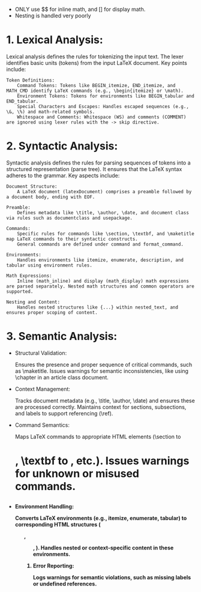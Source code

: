 - ONLY use $$ for inline math, and \[\] for display math.
- Nesting is handled very poorly
# 1. Lexical Analysis:

Lexical analysis defines the rules for tokenizing the input text. The lexer identifies basic units (tokens) from the input LaTeX document. Key points include:

    Token Definitions:
        Command Tokens: Tokens like BEGIN_itemize, END_itemize, and MATH_CMD identify LaTeX commands (e.g., \begin{itemize} or \math).
        Environment Tokens: Tokens for environments like BEGIN_tabular and END_tabular.
        Special Characters and Escapes: Handles escaped sequences (e.g., \&, \%) and math-related symbols.
        Whitespace and Comments: Whitespace (WS) and comments (COMMENT) are ignored using lexer rules with the -> skip directive.

# 2. Syntactic Analysis:

Syntactic analysis defines the rules for parsing sequences of tokens into a structured representation (parse tree). It ensures that the LaTeX syntax adheres to the grammar. Key aspects include:

    Document Structure:
        A LaTeX document (latexDocument) comprises a preamble followed by a document body, ending with EOF.

    Preamble:
        Defines metadata like \title, \author, \date, and document class via rules such as documentclass and usepackage.

    Commands:
        Specific rules for commands like \section, \textbf, and \maketitle map LaTeX commands to their syntactic constructs.
        General commands are defined under command and format_command.

    Environments:
        Handles environments like itemize, enumerate, description, and tabular using environment rules.

    Math Expressions:
        Inline (math_inline) and display (math_display) math expressions are parsed separately. Nested math structures and common operators are supported.

    Nesting and Content:
        Handles nested structures like {...} within nested_text, and ensures proper scoping of content.

# 3. Semantic Analysis: 

- Structural Validation:

    Ensures the presence and proper sequence of critical commands, such as \maketitle.
    Issues warnings for semantic inconsistencies, like using \chapter in an article class document.

- Context Management:

    Tracks document metadata (e.g., \title, \author, \date) and ensures these are processed correctly.
    Maintains context for sections, subsections, and labels to support referencing (\ref).

- Command Semantics:

    Maps LaTeX commands to appropriate HTML elements (\section to <h1>, \textbf to <strong>, etc.).
    Issues warnings for unknown or misused commands.

- Environment Handling:

    Converts LaTeX environments (e.g., itemize, enumerate, tabular) to corresponding HTML structures (<ul>, <ol>, <table>).
    Handles nested or context-specific content in these environments.

- Error Reporting:

    Logs warnings for semantic violations, such as missing labels or undefined references.
